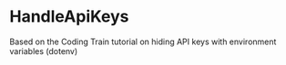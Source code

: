 # HandleApiKeys
Based on the Coding Train tutorial on hiding API keys with environment variables (dotenv)
